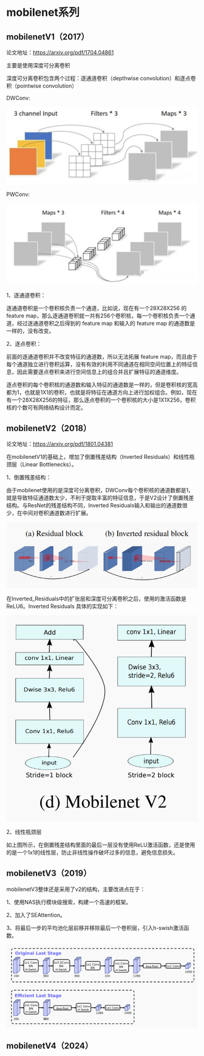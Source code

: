# mobilenet系列

## mobilenetV1（2017）

论文地址：https://arxiv.org/pdf/1704.04861

主要是使用深度可分离卷积

深度可分离卷积包含两个过程：逐通道卷积（depthwise convolution）和逐点卷积（pointwise convolution）

DWConv:

![dwconv](.\imgs_backbone\DWConv.jpg)

PWConv:

![pwconv](.\imgs_backbone\PWConv.jpg)

1、逐通道卷积：

逐通道卷积是一个卷积核负责一个通道，比如说，现在有一个28X28X256 的 feature map，那么逐通道卷积就一共有256个卷积核，每一个卷积核负责一个通道，经过逐通道卷积之后得到的 feature map 和输入的 feature map 的通道数是一样的，没有改变。

2、逐点卷积：

前面的逐通道卷积并不改变特征的通道数，所以无法拓展 feature map，而且由于每个通道独立进行卷积运算，没有有效的利用不同通道在相同空间位置上的特征信息，因此需要逐点卷积来进行空间信息上的组合并且扩展特征的通道维度。

逐点卷积的每个卷积核的通道数和输入特征的通道数是一样的，但是卷积核的宽高都为1，也就是1X1的卷积，也就是将特征在通道方向上进行加权组合。例如，现在有一个28X28X256的特征，那么逐点卷积的一个卷积核的大小是1X1X256，卷积核的个数可有网络结构设计而定。



## mobilenetV2（2018）

论文地址：https://arxiv.org/pdf/1801.04381

在mobilenetV1的基础上，增加了倒置残差结构（Inverted Residuals）和线性瓶颈层（Linear Bottlenecks）。

1、倒置残差结构：

由于mobilenet使用的是深度可分离卷积，DWConv每个卷积核的通道数都是1，就是导致特征通道数太少，不利于提取丰富的特征信息，于是V2设计了倒置残差结构。与ResNet的残差结构不同，Inverted Residuals输入和输出的通道数很少，在中间对卷积通道数进行扩展。

![Inverted_Residuals](.\imgs_backbone\Inverted_Residuals.png)

在Inverted_Residuals中的扩张层和深度可分离卷积之后，使用的激活函数是ReLU6。Inverted Residuals 具体的实现如下：

![mobile](.\imgs_backbone\mobileV2.png)



2、线性瓶颈层

如上图所示，在倒置残差结构里面的最后一层没有使用ReLU激活函数，还是使用的是一个1x1的线性层，防止非线性操作破坏过多的信息，避免信息损失。

## mobilenetV3（2019）

mobilenetV3整体还是采用了v2的结构，主要改进点在于：

1、使用NAS执行模块级搜索，构建一个高速的框架。

2、加入了SEAttention。

3、将最后一步的平均池化层前移并移除最后一个卷积层，引入h-swish激活函数。

![v3](.\imgs_backbone\mobilenetv3.png)

## mobilenetV4（2024）


